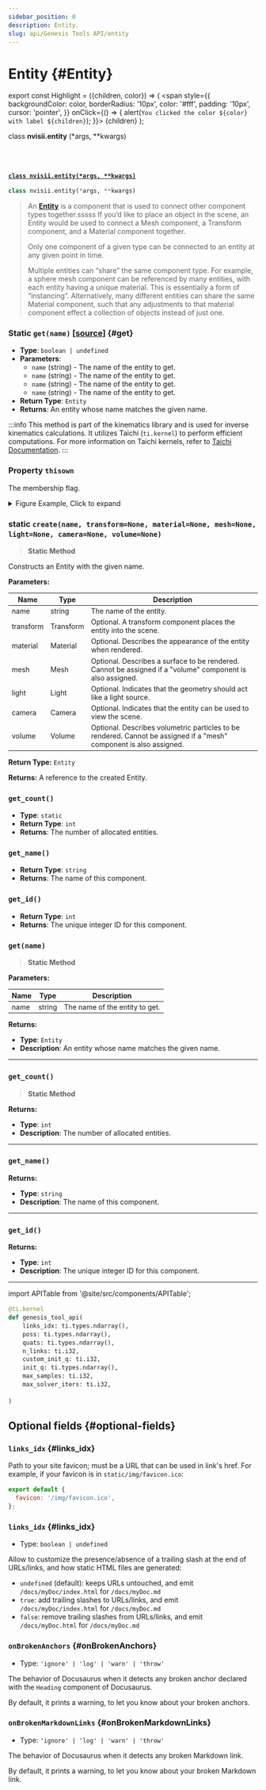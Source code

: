 ```yaml
---
sidebar_position: 0
description: Entity.
slug: api/Genesis Tools API/entity
---
```


# Entity {#Entity}

export const Highlight = ({children, color}) => (
  <span
    style={{
      backgroundColor: color,
      borderRadius: '10px',
      color: '#fff',
      padding: '10px',
      cursor: 'pointer',
    }}
    onClick={() => {
      alert(`You clicked the color ${color} with label ${children}`);
    }}>
    {children}
  </span>
);

<Highlight color="#79a2db">class **nvisii.entity** (*args, **kwargs)</Highlight>

<br />
<br />

**[`class nvisii.entity(*args, **kwargs)`](https://github.com/Genesis-Embodied-AI/genesis-embodied-ai.github.io)**

```python title="nvisii.entity"
class nvisii.entity(*args, **kwargs)
```

> An [**Entity**](https://github.com/Genesis-Embodied-AI/genesis-embodied-ai.github.io) is a component that is used to connect other component types together.sssss
> If you’d like to place an object in the scene, an Entity would be used to connect a Mesh component, a Transform component, and a Material component together.
> 
> Only one component of a given type can be connected to an entity at any given point in time.
> 
> Multiple entities can “share” the same component type. For example, a sphere mesh component can be referenced by many entities, with each entity having a unique material. This is essentially a form of “instancing”. Alternatively, many different entities can share the same Material component, such that any adjustments to that material component effect a collection of objects instead of just one.


### Static **`get(name)`** [[source](https://github.com/Genesis-Embodied-AI/genesis-embodied-ai.github.io)]  {#get}


- **Type**: `boolean | undefined`
- **Parameters**: 
    - `name` (string) - The name of the entity to get.
    - `name` (string) - The name of the entity to get.
    - `name` (string) - The name of the entity to get.
    - `name` (string) - The name of the entity to get.
- **Return Type**: `Entity`
- **Returns**: An entity whose name matches the given name.

:::info
This method is part of the kinematics library and is used for inverse kinematics calculations. It utilizes Taichi (`ti.kernel`) to perform efficient computations. For more information on Taichi kernels, refer to [Taichi Documentation](https://taichi.graphics/docs/lang/articles/advanced/kernel).
:::

### Property **`thisown`**
The membership flag.

<details>
<summary>Figure Example, Click to expand</summary>

![](../../../../website/static/img/api_example.webp)
</details>


### static **`create(name, transform=None, material=None, mesh=None, light=None, camera=None, volume=None)`**
> **Static Method**

Constructs an Entity with the given name.

**Parameters:**

| Name       | Type       | Description |
|------------|------------|-------------|
| name       | string     | The name of the entity. |
| transform  | Transform  | Optional. A transform component places the entity into the scene. |
| material   | Material   | Optional. Describes the appearance of the entity when rendered. |
| mesh       | Mesh       | Optional. Describes a surface to be rendered. Cannot be assigned if a "volume" component is also assigned. |
| light      | Light      | Optional. Indicates that the geometry should act like a light source. |
| camera     | Camera     | Optional. Indicates that the entity can be used to view the scene. |
| volume     | Volume     | Optional. Describes volumetric particles to be rendered. Cannot be assigned if a "mesh" component is also assigned. |

**Return Type:** `Entity`

**Returns:**
A reference to the created Entity.




### `get_count()`

- **Type**: `static`
- **Return Type**: `int`
- **Returns**: The number of allocated entities.

### `get_name()`

- **Return Type**: `string`
- **Returns**: The name of this component.

### `get_id()`

- **Return Type**: `int`
- **Returns**: The unique integer ID for this component.


### `get(name)`
> **Static Method**

**Parameters:**

| Name | Type   | Description                  |
|------|--------|------------------------------|
| name | string | The name of the entity to get. |

**Returns:**

- **Type**: `Entity`
- **Description**: An entity whose name matches the given name.

---

### `get_count()`
> **Static Method**

**Returns:**

- **Type**: `int`
- **Description**: The number of allocated entities.

---

### `get_name()`

**Returns:**

- **Type**: `string`
- **Description**: The name of this component.

---

### `get_id()`

**Returns:**

- **Type**: `int`
- **Description**: The unique integer ID for this component.

---
import APITable from '@site/src/components/APITable';

```python title="classnvisii.entity(*args, **kwargs)"
@ti.kernel
def genesis_tool_api(
    links_idx: ti.types.ndarray(),
    poss: ti.types.ndarray(),
    quats: ti.types.ndarray(),
    n_links: ti.i32,
    custom_init_q: ti.i32,
    init_q: ti.types.ndarray(),
    max_samples: ti.i32,
    max_solver_iters: ti.i32,

)
```

## Optional fields {#optional-fields}

### `links_idx` {#links_idx}

Path to your site favicon; must be a URL that can be used in link's href. For example, if your favicon is in `static/img/favicon.ico`:

```js title="API 1"
export default {
  favicon: '/img/favicon.ico',
};
```

### `links_idx` {#links_idx}

- Type: `boolean | undefined`

Allow to customize the presence/absence of a trailing slash at the end of URLs/links, and how static HTML files are generated:

- `undefined` (default): keeps URLs untouched, and emit `/docs/myDoc/index.html` for `/docs/myDoc.md`
- `true`: add trailing slashes to URLs/links, and emit `/docs/myDoc/index.html` for `/docs/myDoc.md`
- `false`: remove trailing slashes from URLs/links, and emit `/docs/myDoc.html` for `/docs/myDoc.md`

### `onBrokenAnchors` {#onBrokenAnchors}

- Type: `'ignore' | 'log' | 'warn' | 'throw'`

The behavior of Docusaurus when it detects any broken anchor declared with the `Heading` component of Docusaurus.

By default, it prints a warning, to let you know about your broken anchors.

### `onBrokenMarkdownLinks` {#onBrokenMarkdownLinks}

- Type: `'ignore' | 'log' | 'warn' | 'throw'`

The behavior of Docusaurus when it detects any broken Markdown link.

By default, it prints a warning, to let you know about your broken Markdown link.
